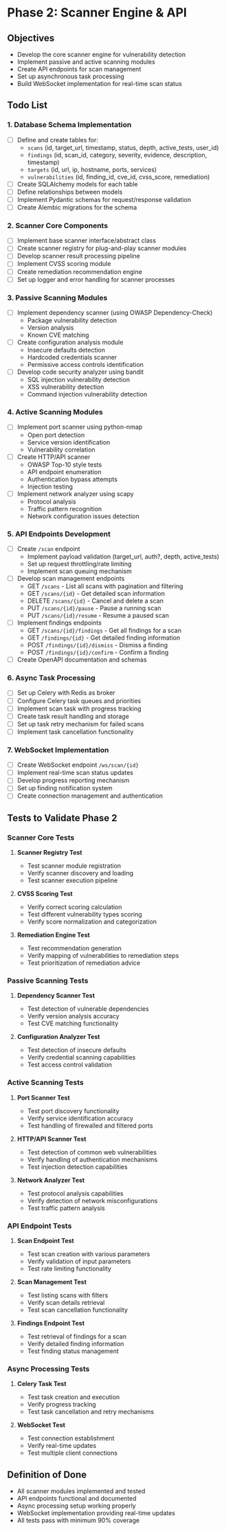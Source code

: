 # Phase 2: Scanner Engine & API

## Objectives
- Develop the core scanner engine for vulnerability detection
- Implement passive and active scanning modules
- Create API endpoints for scan management
- Set up asynchronous task processing
- Build WebSocket implementation for real-time scan status

## Todo List

### 1. Database Schema Implementation
- [ ] Define and create tables for:
  - `scans` (id, target_url, timestamp, status, depth, active_tests, user_id)
  - `findings` (id, scan_id, category, severity, evidence, description, timestamp)
  - `targets` (id, url, ip, hostname, ports, services)
  - `vulnerabilities` (id, finding_id, cve_id, cvss_score, remediation)
- [ ] Create SQLAlchemy models for each table
- [ ] Define relationships between models
- [ ] Implement Pydantic schemas for request/response validation
- [ ] Create Alembic migrations for the schema

### 2. Scanner Core Components
- [ ] Implement base scanner interface/abstract class
- [ ] Create scanner registry for plug-and-play scanner modules
- [ ] Develop scanner result processing pipeline
- [ ] Implement CVSS scoring module
- [ ] Create remediation recommendation engine
- [ ] Set up logger and error handling for scanner processes

### 3. Passive Scanning Modules
- [ ] Implement dependency scanner (using OWASP Dependency-Check)
  - Package vulnerability detection
  - Version analysis
  - Known CVE matching
- [ ] Create configuration analysis module
  - Insecure defaults detection
  - Hardcoded credentials scanner
  - Permissive access controls identification
- [ ] Develop code security analyzer using bandit
  - SQL injection vulnerability detection
  - XSS vulnerability detection
  - Command injection vulnerability detection

### 4. Active Scanning Modules
- [ ] Implement port scanner using python-nmap
  - Open port detection
  - Service version identification
  - Vulnerability correlation
- [ ] Create HTTP/API scanner
  - OWASP Top-10 style tests
  - API endpoint enumeration
  - Authentication bypass attempts
  - Injection testing
- [ ] Implement network analyzer using scapy
  - Protocol analysis
  - Traffic pattern recognition
  - Network configuration issues detection

### 5. API Endpoints Development
- [ ] Create `/scan` endpoint
  - Implement payload validation (target_url, auth?, depth, active_tests)
  - Set up request throttling/rate limiting
  - Implement scan queuing mechanism
- [ ] Develop scan management endpoints
  - GET `/scans` - List all scans with pagination and filtering
  - GET `/scans/{id}` - Get detailed scan information
  - DELETE `/scans/{id}` - Cancel and delete a scan
  - PUT `/scans/{id}/pause` - Pause a running scan
  - PUT `/scans/{id}/resume` - Resume a paused scan
- [ ] Implement findings endpoints
  - GET `/scans/{id}/findings` - Get all findings for a scan
  - GET `/findings/{id}` - Get detailed finding information
  - POST `/findings/{id}/dismiss` - Dismiss a finding
  - POST `/findings/{id}/confirm` - Confirm a finding
- [ ] Create OpenAPI documentation and schemas

### 6. Async Task Processing
- [ ] Set up Celery with Redis as broker
- [ ] Configure Celery task queues and priorities
- [ ] Implement scan task with progress tracking
- [ ] Create task result handling and storage
- [ ] Set up task retry mechanism for failed scans
- [ ] Implement task cancellation functionality

### 7. WebSocket Implementation
- [ ] Create WebSocket endpoint `/ws/scan/{id}`
- [ ] Implement real-time scan status updates
- [ ] Develop progress reporting mechanism
- [ ] Set up finding notification system
- [ ] Create connection management and authentication

## Tests to Validate Phase 2

### Scanner Core Tests
1. **Scanner Registry Test**
   - Test scanner module registration
   - Verify scanner discovery and loading
   - Test scanner execution pipeline

2. **CVSS Scoring Test**
   - Verify correct scoring calculation
   - Test different vulnerability types scoring
   - Verify score normalization and categorization

3. **Remediation Engine Test**
   - Test recommendation generation
   - Verify mapping of vulnerabilities to remediation steps
   - Test prioritization of remediation advice

### Passive Scanning Tests
1. **Dependency Scanner Test**
   - Test detection of vulnerable dependencies
   - Verify version analysis accuracy
   - Test CVE matching functionality

2. **Configuration Analyzer Test**
   - Test detection of insecure defaults
   - Verify credential scanning capabilities
   - Test access control validation

### Active Scanning Tests
1. **Port Scanner Test**
   - Test port discovery functionality
   - Verify service identification accuracy
   - Test handling of firewalled and filtered ports

2. **HTTP/API Scanner Test**
   - Test detection of common web vulnerabilities
   - Verify handling of authentication mechanisms
   - Test injection detection capabilities

3. **Network Analyzer Test**
   - Test protocol analysis capabilities
   - Verify detection of network misconfigurations
   - Test traffic pattern analysis

### API Endpoint Tests
1. **Scan Endpoint Test**
   - Test scan creation with various parameters
   - Verify validation of input parameters
   - Test rate limiting functionality

2. **Scan Management Test**
   - Test listing scans with filters
   - Verify scan details retrieval
   - Test scan cancellation functionality

3. **Findings Endpoint Test**
   - Test retrieval of findings for a scan
   - Verify detailed finding information
   - Test finding status management

### Async Processing Tests
1. **Celery Task Test**
   - Test task creation and execution
   - Verify progress tracking
   - Test task cancellation and retry mechanisms

2. **WebSocket Test**
   - Test connection establishment
   - Verify real-time updates
   - Test multiple client connections

## Definition of Done
- All scanner modules implemented and tested
- API endpoints functional and documented
- Async processing setup working properly
- WebSocket implementation providing real-time updates
- All tests pass with minimum 90% coverage
